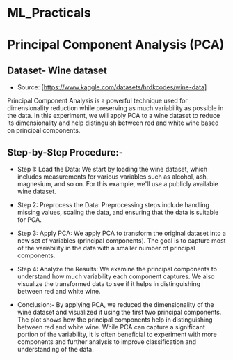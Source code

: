# ML_Practicals
# Principal Component Analysis (PCA) 

## Dataset- Wine dataset 
- Source: [https://www.kaggle.com/datasets/hrdkcodes/wine-data]

Principal Component Analysis is a powerful technique used for dimensionality reduction while preserving as much variability as possible in the data. In this experiment, we will apply PCA to a wine dataset to reduce its dimensionality and help distinguish between red and white wine based on principal components.

## Step-by-Step Procedure:-

- Step 1: Load the Data:
                      We start by loading the wine dataset, which includes measurements for various variables such as alcohol, ash, magnesium, and so on. For this example, we'll use a publicly available wine dataset.
                      
- Step 2: Preprocess the Data:
                      Preprocessing steps include handling missing values, scaling the data, and ensuring that the data is suitable for PCA.
                      
- Step 3: Apply PCA:
                   We apply PCA to transform the original dataset into a new set of variables (principal components). The goal is to capture most of the variability in the data with a smaller number of principal components.

- Step 4: Analyze the Results:
                   We examine the principal components to understand how much variability each component captures. We also visualize the transformed data to see if it helps in distinguishing between red and white wine.


- Conclusion:-
By applying PCA, we reduced the dimensionality of the wine dataset and visualized it using the first two principal components. The plot shows how the principal components help in distinguishing between red and white wine. While PCA can capture a significant portion of the variability, it is often beneficial to experiment with more components and further analysis to improve classification and understanding of the data.
